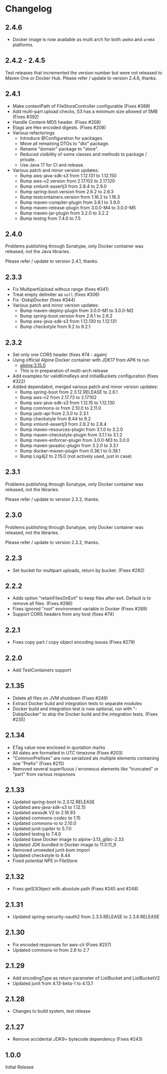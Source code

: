 # Changelog

## 2.4.6
* Docker image is now available as multi arch for both `amd64` and `arm64` platforms.

## 2.4.2 - 2.4.5

Test releases that incremented the version number but were not released to Maven One or Docker Hub.
Please refer / update to version 2.4.6, thanks.

## 2.4.1

* Make contextPath of FileStoreController configurable (Fixes #388)
* Add multi-part upload checks, S3 has a minimum size allowed of 5MB (Fixes #392)
* Handle Content-MD5 header. (Fixes #208)
* Etags are Hex encoded digests. (Fixes #208)
* Various refactorings
  * Introduce @Configuration for packages.
  * Move all remaining DTOs to "dto" package.
  * Rename "domain" package to "store".
  * Reduced visibility of some classes and methods to package / private.
  * Use Java 17 for CI and release.
* Various patch and minor version updates:
  * Bump aws-java-sdk-s3 from 1.12.131 to 1.12.150
  * Bump aws-v2.version from 2.17.102 to 2.17.120
  * Bump xmlunit-assertj3 from 2.8.4 to 2.9.0
  * Bump spring-boot.version from 2.6.2 to 2.6.3
  * Bump testcontainers.version from 1.16.2 to 1.16.3
  * Bump maven-compiler-plugin from 3.8.1 to 3.9.0
  * Bump maven-release-plugin from 3.0.0-M4 to 3.0.0-M5
  * Bump maven-jar-plugin from 3.2.0 to 3.2.2
  * Bump testng from 7.4.0 to 7.5

## 2.4.0

Problems publishing through Sonatype, only Docker container was released, not the Java libraries.

Please refer / update to version 2.4.1, thanks.

## 2.3.3

* Fix MultipartUpload without range (fixes #341)
* Treat empty delimiter as `null` (fixes #306)
* Fix -DskipDocker (fixes #344)
* Various patch and minor version updates:
  * Bump maven-deploy-plugin from 3.0.0-M1 to 3.0.0-M2
  * Bump spring-boot.version from 2.6.1 to 2.6.2
  * Bump aws-java-sdk-s3 from 1.12.130 to 1.12.131
  * Bump checkstyle from 9.2 to 9.2.1
  
## 2.3.2

* Set only one CORS header (fixes #74 - again)
* Using official Alpine Docker container with JDK17 from APK to run
  * [alpine:3.15.0](https://hub.docker.com/_/alpine)
  * This is in preparation of multi-arch release
* Add examples for validKmsKeys and initialBuckets configuration (fixes #322)
* Added dependabot, merged various patch and minor version updates:
  * Bump spring-boot from 2.3.12.RELEASE to 2.6.1
  * Bump aws-v2 from 2.17.73 to 2.17.102
  * Bump aws-java-sdk-s3 from 1.12.15 to 1.12.130
  * Bump commons-io from 2.10.0 to 2.11.0
  * Bump jaxb-api from 2.3.0 to 2.3.1
  * Bump checkstyle from 8.44 to 9.2
  * Bump xmlunit-assertj3 from 2.8.2 to 2.8.4
  * Bump maven-resources-plugin from 3.1.0 to 3.2.0
  * Bump maven-checkstyle-plugin from 3.1.1 to 3.1.2
  * Bump maven-enforcer-plugin from 3.0.0-M3 to 3.0.0
  * Bump maven-javadoc-plugin from 3.2.0 to 3.3.1
  * Bump docker-maven-plugin from 0.36.1 to 0.38.1
  * Bump Log4j2 to 2.15.0 (not actively used, just in case)

## 2.3.1

Problems publishing through Sonatype, only Docker container was released, not the libraries.

Please refer / update to version 2.3.2, thanks.

## 2.3.0

Problems publishing through Sonatype, only Docker container was released, not the libraries.

Please refer / update to version 2.3.2, thanks.

## 2.2.3

* Set bucket for multipart uploads, return by bucket. (Fixes #292)

## 2.2.2

* Adds option "retainFilesOnExit" to keep files after exit. Default is to remove all files. (Fixes #286)
* Fixes ignored "root" environment variable in Docker (Fixes #289)
* Support CORS headers from any host (fixes #74)

## 2.2.1

* Fixes copy part / copy object encoding issues (Fixes #279)

## 2.2.0

* Add TestContainers support

## 2.1.35

* Delete all files on JVM shutdown (Fixes #249)
* Extract Docker build and integration tests to separate modules
* Docker build and integration test is now optional, run with "-DskipDocker" to skip the Docker build and the integration tests. (Fixes #235)

## 2.1.34

* ETag value now enclosed in quotation marks
* All dates are formatted in UTC timezone (Fixes #203)
* "CommonPrefixes" are now serialized als multiple elements containing one "Prefix" (Fixes #215)
* Removed several superfluous / erroneous elements like "truncated" or "part" from various responses

## 2.1.33

* Updated spring-boot to 2.3.12.RELEASE
* Updated aws-java-sdk-s3 to 1.12.15
* Updated awssdk V2 to 2.16.93
* Updated commons-codec to 1.15
* Updated commons-io to 2.10.0
* Updated junit-jupiter to 5.7.0
* Updated testng to 7.4.0
* Updated base Docker image to alpine-3.13_glibc-2.33
* Updated JDK bundled in Docker image to 11.0.11_9
* Removed unneeded junit-bom import
* Updated checkstyle to 8.44
* Fixed potential NPE in FileStore

## 2.1.32

* Fixes getS3Object with absolute path (Fixes #245 and #248)

## 2.1.31

* Updated spring-security-oauth2 from 2.3.5.RELEASE to 2.3.6.RELEASE

## 2.1.30

* Fix encoded responses for aws-cli (Fixes #257)
* Updated commons-io from 2.6 to 2.7

## 2.1.29

* Add encodingType as return parameter of ListBucket and ListBucketV2
* Updated junit from 4.13-beta-1 to 4.13.1

## 2.1.28

* Changes to build system, test release

## 2.1.27

* Remove accidental JDK9+ bytecode dependency (Fixes #243)

## 1.0.0

Initial Release
